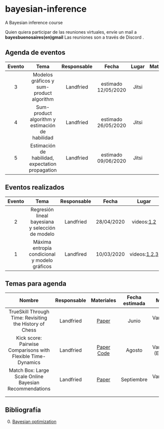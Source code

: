 # bayesian-inference
A Bayesian inference course

Quien quiera participar de las reuniones virtuales, envíe un mail a **bayesbuenosaires(en)gmail**
Las reuniones son a través de Discord .

## Agenda de eventos
| Evento  | Tema  | Responsable  | Fecha | Lugar | Materiales | Release |
|:-:|:-:|:-:|:-:|:-:|:-:|:-:|
| 3 | Modelos gráficos y sum-product algorithm | Landfried  | estimado 12/05/2020  | Jitsi |  | |
| 4 | Sum-product algorithm  y estimación de habilidad  |  Landfried | estimado 26/05/2020 | Jitsi | | |
| 5 | Estimación de habilidad, expectation propagation |  Landfried | estimado 09/06/2020 | Jitsi | | |

## Eventos realizados

| Evento  | Tema  | Responsable  | Fecha | Lugar | Materiales | Release |
|:-:|:-:|:-:|:-:|:-:|:-:|:-:|
| 2 | Regresión lineal bayesiana y selección de modelo |  Landfried |  28/04/2020 | videos:[1](https://github.com/bayesbuenosaires/seminario/releases/download/v2020.1.2/clase1_0.mp4),[2](https://github.com/bayesbuenosaires/seminario/releases/download/v2020.1.2/clase1_1.mp4) | | [v2020.1.2](https://github.com/bayesbuenosaires/seminario/releases/tag/v2020.1.2) |
| 1 | Máxima entropía condicional y modelo gráficos | Landfired | 10/03/2020 | videos:[1](https://github.com/bayesbuenosaires/seminario/releases/download/v2020.1.1/clase1_0.mp4),[2](https://github.com/bayesbuenosaires/seminario/releases/download/v2020.1.1/clase1_1.mp4),[3](https://github.com/bayesbuenosaires/seminario/releases/download/v2020.1.1/clase1_2.mp4)  | [Charla]() [Practica]()| [v2020.1.1](https://github.com/bayesbuenosaires/seminario/releases/tag/v2020.1.2) | 

## Temas para agenda

| Nombre  | Responsable  | Materiales | Fecha estimada | Método |
|:-:|:-:|:-:|:-:|:-:|
| TrueSkill Through Time: Revisiting the History of Chess | Landfried | [Paper](https://papers.nips.cc/paper/3331-trueskill-through-time-revisiting-the-history-of-chess) | Junio |  Variacional (EP)|
|Kick score: Pairwise Comparisons with Flexible Time-Dynamics| Landfried | [Paper](https://arxiv.org/abs/1903.07746) [Code](https://github.com/lucasmaystre/kickscore) | Agosto | Variacional (EP y VB) |
| Match Box: Large Scale Online Bayesian Recommendations | Landfried | [Paper](https://www.microsoft.com/en-us/research/wp-content/uploads/2009/01/www09.pdf) | Septiembre |  Variacional (EP)|
||||
||||



## Bibliografía
0. [Bayesian optimization](https://distill.pub/2020/bayesian-optimization/) 


